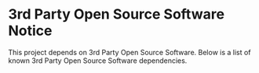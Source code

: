 # 3rd Party Open Source Software Notice

This project depends on 3rd Party Open Source Software. Below is a list of known 3rd Party Open Source Software dependencies. 
